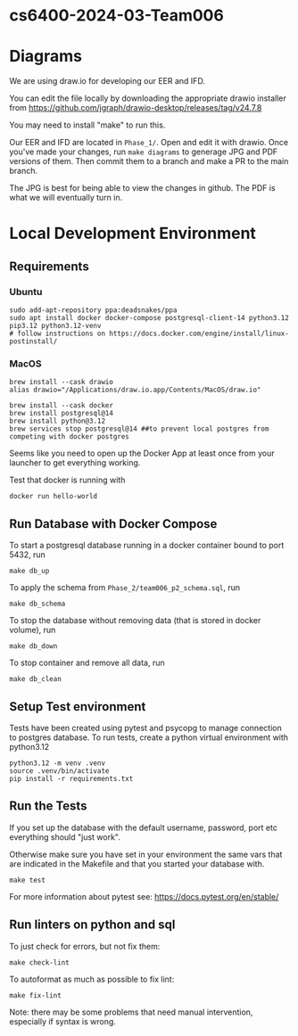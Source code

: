 # cs6400-2024-03-Team006

# Diagrams
We are using draw.io for developing our EER and IFD.

You can edit the file locally by downloading the appropriate drawio installer from https://github.com/jgraph/drawio-desktop/releases/tag/v24.7.8

You may need to install "make" to run this.

Our EER and IFD are located in `Phase_1/`.
Open and edit it with drawio.
Once you've made your changes, run `make diagrams` to generage JPG and PDF versions of them.
Then commit them to a branch and make a PR to the main branch.

The JPG is best for being able to view the changes in github. The PDF is what we will eventually turn in.



# Local Development Environment

## Requirements
### Ubuntu
```
sudo add-apt-repository ppa:deadsnakes/ppa
sudo apt install docker docker-compose postgresql-client-14 python3.12 pip3.12 python3.12-venv
# follow instructions on https://docs.docker.com/engine/install/linux-postinstall/
```

### MacOS
```
brew install --cask drawio
alias drawio="/Applications/draw.io.app/Contents/MacOS/draw.io"

brew install --cask docker
brew install postgresql@14
brew install python@3.12
brew services stop postgresql@14 ##to prevent local postgres from competing with docker postgres
```

Seems like you need to open up the Docker App at least once from your launcher to get everything working.

Test that docker is running with
```
docker run hello-world
```

## Run Database with Docker Compose
To start a postgresql database running in a docker container bound to port 5432, run
```
make db_up
```

To apply the schema from `Phase_2/team006_p2_schema.sql`, run
```
make db_schema
```


To stop the database without removing data (that is stored in docker volume), run
```
make db_down
```

To stop container and remove all data, run
```
make db_clean
```

## Setup Test environment

Tests have been created using pytest and psycopg to manage connection to
postgres database.  To run tests, create a python virtual environment with
python3.12

```
python3.12 -m venv .venv
source .venv/bin/activate
pip install -r requirements.txt
```

## Run the Tests
If you set up the database with the default username, password, port etc
everything should "just work".

Otherwise make sure you have set in your environment the same vars that are
indicated in the Makefile and that you started your database with.

```
make test
```

For more information about pytest see: https://docs.pytest.org/en/stable/

## Run linters on python and sql
To just check for errors, but not fix them:

```
make check-lint
```

To autoformat as much as possible to fix lint:
```
make fix-lint
```

Note: there may be some problems that need manual intervention, especially if syntax is wrong.
